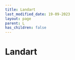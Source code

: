 ```yaml
---
title: Landart
last_modified_date: 19-09-2023
layout: page
parent: L
has_children: false
---
```


Landart
=======


